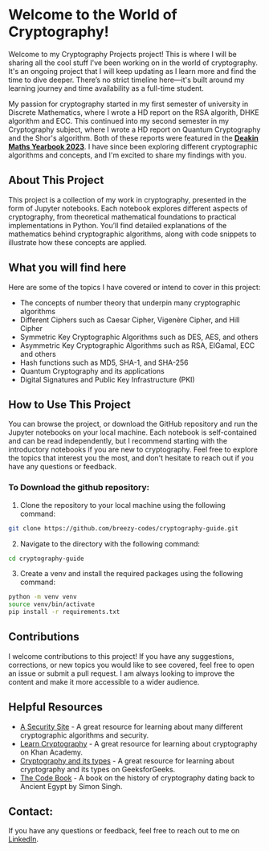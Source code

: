 # Welcome to the World of Cryptography!

Welcome to my Cryptography Projects project! This is where I will be sharing all the cool stuff I've been working on in the world of cryptography. It's an ongoing project that I will keep updating as I learn more and find the time to dive deeper. There’s no strict timeline here—it's built around my learning journey and time availability as a full-time student.

My passion for cryptography started in my first semester of university in Discrete Mathematics, where I wrote a HD report on the RSA algorith, DHKE algorithm and ECC. This continued into my second semester in my Cryptography subject, where I wrote a HD report on Quantum Cryptography and the Shor's algorithm. Both of these reports were featured in the **[Deakin Maths Yearbook 2023](https://nla.gov.au/nla.obj-3336557334/view)**. I have since been exploring different cryptographic algorithms and concepts, and I'm excited to share my findings with you.


## About This Project

This project is a collection of my work in cryptography, presented in the form of Jupyter notebooks. Each notebook explores different aspects of cryptography, from theoretical mathematical foundations to practical implementations in Python. You’ll find detailed explanations of the mathematics behind cryptographic algorithms, along with code snippets to illustrate how these concepts are applied.

## What you will find here

Here are some of the topics I have covered or intend to cover in this  project:

- The concepts of number theory that underpin many cryptographic algorithms
- Different Ciphers such as Caesar Cipher, Vigenère Cipher, and Hill Cipher
- Symmetric Key Cryptographic Algorithms such as DES, AES, and others
- Asymmetric Key Cryptographic Algorithms such as RSA, ElGamal, ECC and others
- Hash functions such as MD5, SHA-1, and SHA-256
- Quantum Cryptography and its applications
- Digital Signatures and Public Key Infrastructure (PKI)

## How to Use This Project

You can browse the project, or download the GitHub repository and run the Jupyter notebooks on your local machine. Each notebook is self-contained and can be read independently, but I recommend starting with the introductory notebooks if you are new to cryptography. Feel free to explore the topics that interest you the most, and don't hesitate to reach out if you have any questions or feedback.

### To Download the github repository:

1. Clone the repository to your local machine using the following command:

```bash
git clone https://github.com/breezy-codes/cryptography-guide.git
```

2. Navigate to the directory with the following command:

```bash
cd cryptography-guide
```

3. Create a venv and install the required packages using the following command:

```bash
python -m venv venv
source venv/bin/activate
pip install -r requirements.txt
```

## Contributions

I welcome contributions to this project! If you have any suggestions, corrections, or new topics you would like to see covered, feel free to open an issue or submit a pull request. I am always looking to improve the content and make it more accessible to a wider audience.

## Helpful Resources
- [A Security Site](https://asecuritysite.com/) - A great resource for learning about many different cryptographic algorithms and security.
- [Learn Cryptography](https://www.khanacademy.org/computing/computer-science/cryptography) - A great resource for learning about cryptography on Khan Academy.
- [Cryptography and its types](https://www.geeksforgeeks.org/cryptography-and-its-types/) - A great resource for learning about cryptography and its types on GeeksforGeeks.
- [The Code Book](https://www.amazon.com.au/gp/product/0385495323/) - A book on the history of cryptography dating back to Ancient Egypt by Simon Singh.

## Contact:

If you have any questions or feedback, feel free to reach out to me on [LinkedIn](https://www.linkedin.com/in/brianna-laird/).
